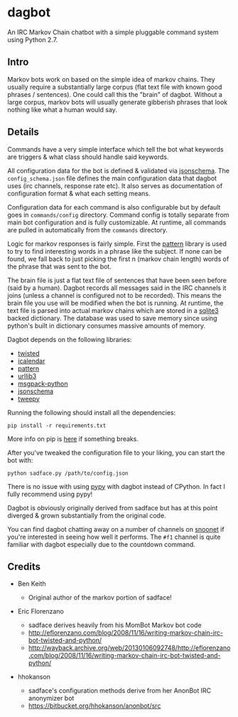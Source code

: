 # dagbot

An IRC Markov Chain chatbot with a simple pluggable command system using Python 2.7.

## Intro

Markov bots work on based on the simple idea of markov chains. They usually require a substantially large corpus (flat text file with known good phrases / sentences). One could call this the "brain" of dagbot. Without a large corpus, markov bots will usually generate gibberish phrases that look nothing like what a human would say.

## Details

Commands have a very simple interface which tell the bot what keywords are triggers & what class should handle said keywords.

All configuration data for the bot is defined & validated via [jsonschema](http://json-schema.org/). The `config_schema.json` file defines the main configuration data that dagbot uses (irc channels, response rate etc). It also serves as documentation of configuration format & what each setting means.

Configuration data for each command is also configurable but by default goes in `commands/config` directory. Command config is totally separate from main bot configuration and is fully customizable. At runtime, all commands are pulled in automatically from the `commands` directory.

Logic for markov responses is fairly simple. First the [pattern](https://github.com/clips/pattern) library is used to try to find interesting words in a phrase like the subject. If none can be found, we fall back to just picking the first n (markov chain length) words of the phrase that was sent to the bot.

The brain file is just a flat text file of sentences that have been seen before (said by a human). Dagbot records all messages said in the IRC channels it joins (unless a channel is configured not to be recorded). This means the brain file you use will be modified when the bot is running. At runtime, the text file is parsed into actual markov chains which are stored in a [sqlite3](https://www.sqlite.org/) backed dictionary. The database was used to save memory since using python's built in dictionary consumes massive amounts of memory.

Dagbot depends on the following libraries:

- [twisted](https://pypi.python.org/pypi/Twisted)
- [icalendar](https://pypi.python.org/pypi/icalendar)
- [pattern](https://pypi.python.org/pypi/Pattern)
- [urllib3](https://pypi.python.org/pypi/urllib3)
- [msgpack-python](https://pypi.python.org/pypi/msgpack-python)
- [jsonschema](https://pypi.python.org/pypi/jsonschema)
- [tweepy](https://pypi.python.org/pypi/tweepy)

Running the following should install all the dependencies:

    pip install -r requirements.txt

More info on pip is [here](https://pypi.python.org/pypi/pip) if something breaks.

After you've tweaked the configuration file to your liking, you can start the bot with:

    python sadface.py /path/to/config.json

There is no issue with using [pypy](http://pypy.org/) with dagbot instead of CPython. In fact I fully recommend using pypy!

Dagbot is obviously originally derived from sadface but has at this point diverged & grown substantially from the original code.

You can find dagbot chatting away on a number of channels on [snoonet](https://snoonet.org/) if you're interested in seeing how well it performs. The `#f1` channel is quite familiar with dagbot especially due to the countdown command.

## Credits

- Ben Keith
    - Original author of the markov portion of sadface!

- Eric Florenzano
	- sadface derives heavily from his MomBot Markov bot code
	- http://eflorenzano.com/blog/2008/11/16/writing-markov-chain-irc-bot-twisted-and-python/
	- http://wayback.archive.org/web/20130106092748/http://eflorenzano.com/blog/2008/11/16/writing-markov-chain-irc-bot-twisted-and-python/

- hhokanson
	- sadface's configuration methods derive from her AnonBot IRC anonymizer bot
	- https://bitbucket.org/hhokanson/anonbot/src